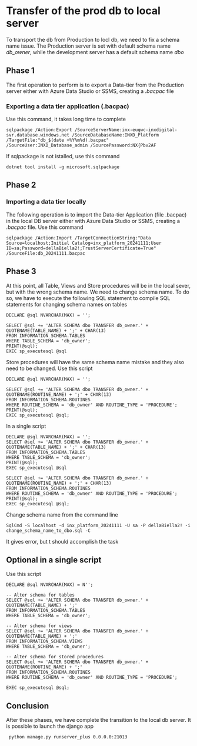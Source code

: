 # Transfer of the prod db to local server

To transport the db from Production to locl db, we need to fix a schema name issue. The Production server is set with default schema name *db_owner*, while the development server has a default schema name *dbo*

## Phase 1
The first operation to perform is to export a Data-tier from the Production server either with Azure Data Studio or SSMS, creating a *.bacpac* file

### Exporting a data tier application (.bacpac)
Use this command, it takes long time to complete

    sqlpackage /Action:Export /SourceServerName:inx-eugwc-inxdigital-svr.database.windows.net /SourceDatabaseName:INXD_Platform /TargetFile:"db_$(date +%Y%m%d).bacpac" /SourceUser:INXD_Database_admin /SourcePassword:NX{Pbv2AF

If sqlpackage is not istalled, use this command
    
    dotnet tool install -g microsoft.sqlpackage

## Phase 2
### Importing a data tier locally
The following operation is to import the Data-tier Application (file .bacpac) in the local DB server either with Azure Data Studio or SSMS, creating a *.bacpac* file.
Use this command

    sqlpackage /Action:Import /TargetConnectionString:"Data Source=localhost;Initial Catalog=inx_platform_20241111;User ID=sa;Password=dellaBiella2!;TrustServerCertificate=True" /SourceFile:db_20241111.bacpac


## Phase 3
At this point, all Table, Views and Store procedures will be in the local sever, but with the wrong schema name. We need to change schema name. To do so, we have to execute the following SQL statement to compile SQL statements for changing schema names on tables

    DECLARE @sql NVARCHAR(MAX) = '';

    SELECT @sql += 'ALTER SCHEMA dbo TRANSFER db_owner.' + QUOTENAME(TABLE_NAME) + ';' + CHAR(13)
    FROM INFORMATION_SCHEMA.TABLES
    WHERE TABLE_SCHEMA = 'db_owner';
    PRINT(@sql);
    EXEC sp_executesql @sql

Store procedures will have the same schema name mistake and they also need to be changed. Use this script

    DECLARE @sql NVARCHAR(MAX) = '';
    
    SELECT @sql += 'ALTER SCHEMA dbo TRANSFER db_owner.' + QUOTENAME(ROUTINE_NAME) + ';' + CHAR(13)
    FROM INFORMATION_SCHEMA.ROUTINES
    WHERE ROUTINE_SCHEMA = 'db_owner' AND ROUTINE_TYPE = 'PROCEDURE';
    PRINT(@sql);
    EXEC sp_executesql @sql;

In a single script

    DECLARE @sql NVARCHAR(MAX) = '';
    SELECT @sql += 'ALTER SCHEMA dbo TRANSFER db_owner.' + QUOTENAME(TABLE_NAME) + ';' + CHAR(13)
    FROM INFORMATION_SCHEMA.TABLES
    WHERE TABLE_SCHEMA = 'db_owner';
    PRINT(@sql);
    EXEC sp_executesql @sql

    SELECT @sql += 'ALTER SCHEMA dbo TRANSFER db_owner.' + QUOTENAME(ROUTINE_NAME) + ';' + CHAR(13)
    FROM INFORMATION_SCHEMA.ROUTINES
    WHERE ROUTINE_SCHEMA = 'db_owner' AND ROUTINE_TYPE = 'PROCEDURE';
    PRINT(@sql);
    EXEC sp_executesql @sql;

Change schema name from the command line

    SqlCmd -S localhost -d inx_platform_20241111 -U sa -P dellaBiella2! -i change_schema_name_to_dbo.sql -C

It gives error, but t should accomplish the task


## Optional in a single script
Use this script

    DECLARE @sql NVARCHAR(MAX) = N'';

    -- Alter schema for tables
    SELECT @sql += 'ALTER SCHEMA dbo TRANSFER db_owner.' + QUOTENAME(TABLE_NAME) + ';'
    FROM INFORMATION_SCHEMA.TABLES
    WHERE TABLE_SCHEMA = 'db_owner';

    -- Alter schema for views
    SELECT @sql += 'ALTER SCHEMA dbo TRANSFER db_owner.' + QUOTENAME(TABLE_NAME) + ';'
    FROM INFORMATION_SCHEMA.VIEWS
    WHERE TABLE_SCHEMA = 'db_owner';

    -- Alter schema for stored procedures
    SELECT @sql += 'ALTER SCHEMA dbo TRANSFER db_owner.' + QUOTENAME(ROUTINE_NAME) + ';'
    FROM INFORMATION_SCHEMA.ROUTINES
    WHERE ROUTINE_SCHEMA = 'db_owner' AND ROUTINE_TYPE = 'PROCEDURE';

    EXEC sp_executesql @sql;


 ## Conclusion
 After these phases, we have complete the transition to the local db server. It is possible to launch the django app

     python manage.py runserver_plus 0.0.0.0:21013

